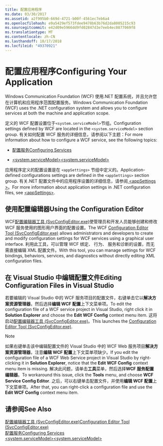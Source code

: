 ```yaml
---
title: 配置应用程序
ms.date: 03/30/2017
ms.assetid: a2f995b0-669d-4721-b00f-4561ec7eb6a4
ms.openlocfilehash: e9a5429ef573fdee9478b63b76d2da8005215c93
ms.sourcegitcommit: e42d09e5966dd9fd02847d3e7eeb4ec0877069f8
ms.translationtype: MT
ms.contentlocale: zh-CN
ms.lasthandoff: 10/17/2018
ms.locfileid: "49370921"
---
```

# <a name="configuring-your-application"></a><span data-ttu-id="268af-102">配置应用程序</span><span class="sxs-lookup"><span data-stu-id="268af-102">Configuring Your Application</span></span>
<span data-ttu-id="268af-103">Windows Communication Foundation (WCF) 使用.NET 配置系统，并且允许您在计算机和应用程序范围配置服务。</span><span class="sxs-lookup"><span data-stu-id="268af-103">Windows Communication Foundation (WCF) uses the .NET configuration system and allows you to configure services at both the machine and application scope.</span></span>  
  
 <span data-ttu-id="268af-104">定义的 WCF 配置设置位于`<system.serviceModel>`节组。</span><span class="sxs-lookup"><span data-stu-id="268af-104">Configuration settings defined by WCF are located in the `<system.serviceModel>` section group.</span></span> <span data-ttu-id="268af-105">有关如何配置 WCF 服务的详细信息，请参阅以下主题：</span><span class="sxs-lookup"><span data-stu-id="268af-105">For more information about how to configure a WCF service, see the following topics:</span></span>  
  
-   [<span data-ttu-id="268af-106">配置服务</span><span class="sxs-lookup"><span data-stu-id="268af-106">Configuring Services</span></span>](../../../../docs/framework/wcf/configuring-services.md)  
  
-   [<span data-ttu-id="268af-107">\<system.serviceModel></span><span class="sxs-lookup"><span data-stu-id="268af-107">\<system.serviceModel></span></span>](../../../../docs/framework/configure-apps/file-schema/wcf/system-servicemodel.md)  
  
 <span data-ttu-id="268af-108">应用程序定义的配置设置是在 `<appSettings>` 节组中定义的。</span><span class="sxs-lookup"><span data-stu-id="268af-108">Application-defined configurations settings are defined in the `<appSettings>` section group.</span></span> <span data-ttu-id="268af-109">有关.NET 配置文件中的应用程序设置的详细信息，请参阅[ \<appSettings >](https://go.microsoft.com/fwlink/?LinkId=95159)。</span><span class="sxs-lookup"><span data-stu-id="268af-109">For more information about application settings in .NET configuration files, see [\<appSettings>](https://go.microsoft.com/fwlink/?LinkId=95159).</span></span>  
  
## <a name="using-the-configuration-editor"></a><span data-ttu-id="268af-110">使用配置编辑器</span><span class="sxs-lookup"><span data-stu-id="268af-110">Using the Configuration Editor</span></span>  
 <span data-ttu-id="268af-111">WCF[配置编辑器工具 (SvcConfigEditor.exe)](../../../../docs/framework/wcf/configuration-editor-tool-svcconfigeditor-exe.md)使管理员和开发人员能够创建和修改 WCF 服务使用的图形用户界面的配置设置。</span><span class="sxs-lookup"><span data-stu-id="268af-111">The WCF [Configuration Editor Tool (SvcConfigEditor.exe)](../../../../docs/framework/wcf/configuration-editor-tool-svcconfigeditor-exe.md) allows administrators and developers to create and modify configuration settings for WCF services using a graphical user interface.</span></span> <span data-ttu-id="268af-112">利用此工具，可以管理 WCF 绑定、 行为、 服务和诊断的设置，而无需直接编辑 XML 配置文件。</span><span class="sxs-lookup"><span data-stu-id="268af-112">With this tool, you can manage settings for WCF bindings, behaviors, services, and diagnostics without directly editing XML configuration files.</span></span>  
  
## <a name="editing-configuration-files-in-visual-studio"></a><span data-ttu-id="268af-113">在 Visual Studio 中编辑配置文件</span><span class="sxs-lookup"><span data-stu-id="268af-113">Editing Configuration Files in Visual Studio</span></span>  
 <span data-ttu-id="268af-114">若要编辑的 Visual Studio 中的 WCF 服务项目的配置文件，右键单击它以**解决方案资源管理器**，然后选择**编辑 WCF 配置**上下文菜单项。</span><span class="sxs-lookup"><span data-stu-id="268af-114">To edit the configuration file of a WCF service project in Visual Studio, right click it in **Solution Explorer** and choose the **Edit WCF Config** context menu item.</span></span> <span data-ttu-id="268af-115">这将启动[配置编辑器工具 (SvcConfigEditor.exe)](../../../../docs/framework/wcf/configuration-editor-tool-svcconfigeditor-exe.md)。</span><span class="sxs-lookup"><span data-stu-id="268af-115">This launches the [Configuration Editor Tool (SvcConfigEditor.exe)](../../../../docs/framework/wcf/configuration-editor-tool-svcconfigeditor-exe.md).</span></span>  
  
> [!NOTE]
>  <span data-ttu-id="268af-116">如果右键单击该中编辑配置文件的 Visual Studio 中的 WCF Web 服务项目**解决方案资源管理器**，注意**编辑 WCF 配置**上下文菜单项缺少。</span><span class="sxs-lookup"><span data-stu-id="268af-116">If you edit the configuration file of a WCF Web Service project in Visual Studio by right-clicking it in **Solution Explorer**, notice that the **Edit WCF Config** context menu item is missing.</span></span> <span data-ttu-id="268af-117">解决此问题，请单击**工具**菜单，然后选择**WCF 服务配置编辑器**。</span><span class="sxs-lookup"><span data-stu-id="268af-117">To workaround this issue, click the **Tools** menu, and choose **WCF Service Config Editor**.</span></span> <span data-ttu-id="268af-118">之后，可以右键单击配置文件，并使用**编辑 WCF 配置**上下文菜单项。</span><span class="sxs-lookup"><span data-stu-id="268af-118">After that, you can right-click a configuration file and use the **Edit WCF Config** context menu item.</span></span>  
  
## <a name="see-also"></a><span data-ttu-id="268af-119">请参阅</span><span class="sxs-lookup"><span data-stu-id="268af-119">See Also</span></span>  
 [<span data-ttu-id="268af-120">配置编辑器工具 (SvcConfigEditor.exe)</span><span class="sxs-lookup"><span data-stu-id="268af-120">Configuration Editor Tool (SvcConfigEditor.exe)</span></span>](../../../../docs/framework/wcf/configuration-editor-tool-svcconfigeditor-exe.md)  
 [<span data-ttu-id="268af-121">配置服务</span><span class="sxs-lookup"><span data-stu-id="268af-121">Configuring Services</span></span>](../../../../docs/framework/wcf/configuring-services.md)  
 [<span data-ttu-id="268af-122">\<system.serviceModel></span><span class="sxs-lookup"><span data-stu-id="268af-122">\<system.serviceModel></span></span>](../../../../docs/framework/configure-apps/file-schema/wcf/system-servicemodel.md)
